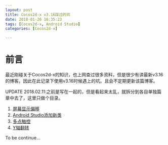 ```yaml
---
layout: post
title: Cocos2d-x v3.16踩过的坑
date: 2018-01-26 16:35:23
tags: [Cocos2d-x, Android Studio]
categories: [Cocos2d-x]

---
```


# 前言

最近刚碰关于Cocos2d-x的知识，也上网查过很多资料，但是很少有讲最新v3.16的博客。因此在此记录下使用v3.16时候遇上的坑。且会不定期更新该篇博客。

UPDATE 2018.02.11:之前是写在一起的，但是看起来太乱，就拆分到各自单独篇章中去了，这里只做个目录。

1. [屏幕显示偏移](/2018/01/26/Cocos2dx-3-16-Display-Offset)
2. [Android Studio添加新类](/2018/02/03/Cocos2dx-3-16-Android-Studio-Add-New-Class)
3. [多点触控](/2018/02/11/Cocos2dx-3-16-Android-Multi-Touch)
4. [Y轴翻转](/2018/02/11/Cocos2dx-3-16-Y-axis-Flip)

To be continue...
